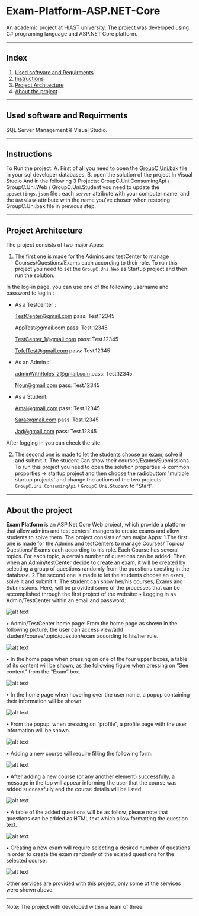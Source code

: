 # Exam-Platform-ASP.NET-Core
An academic project at HIAST university. The project was developed using C# programing language and ASP.NET Core platform.

---

## Index
1. [Used software and Requirments](#used-software-and-requirments)
2. [Instructions](#instructions)
3. [Project Architecture](#project-architecture)
4. [About the project](#about-the-project)
---

## Used software and Requirments 
SQL Server Management & Visual Studio.

---
## Instructions
To Run the project:
A. First of all you need to open the [GroupC.Uni.bak](https://github.com/Nemat-Allah-Aloush/Exam-Platform-ASP.NET-Core/blob/main/GroupC.Uni.bak) file in your sql developer databases.
B. open the solution of the project In Visual Studio
And in the following 3 Projects: GroupC.Uni.ConsumingApi / GroupC.Uni.Web / GroupC.Uni.Student
you need to update the `appsettings.json` file : each `server` attribute with your computer name, and the `DataBase` attribute with the name you've chosen when restoring GroupC.Uni.bak file in previous step.

---
## Project Architecture
The project consists of two major Apps:

1. The first one is made for the Admins and testCenter to manage Courses/Questions/Exams each according to their role.
To run this project you need to set the `GroupC.Uni.Web` as Startup project and then run the solution.

In the log-in page, you can use one of the following username and password to log in :
- As a Testcenter :

	TestCenter@gmail.com     pass: Test.12345
	
	AppTest@gmail.com	 pass: Test.12345
	
	TestCenter_1@gmail.com   pass: Test.12345
	
	TofelTest@gmail.com      pass: Test.12345

- As an Admin : 

	adminWithRoles_2@gmail.com    pass: Test.12345
	
	Nour@gmail.com		      pass: Test.12345
	
- As a Student:

	Amal@gmail.com		pass: Test.12345
	
	Sara@gmail.com		pass: Test.12345
	
	Jad@gmail.com		pass: Test.12345
	
After logging in you can check the site.

2. The second one is made to let the students choose an exam, solve it and submit it. The student Can show their courses/Exams/Submissions. 
To run this project you need to open the solution properties -> common proporties -> startup project and then 
choose the radiobuttom 'multiple startup projects' and change the actions of the two projects `GroupC.Uni.ConsumingApi` / `GroupC.Uni.Student` to "Start".

---
## About the project

**Exam Platform** is an ASP.Net Core Web project, which provide a platform that allow admins and test centers’ mangers to create exams and allow students to solve them.
The project consists of two major Apps:
1.The first one is made for the Admins and testCenters to manage Courses/ Topics/ Questions/ Exams each according to his role.
Each Course has several topics. For each topic, a certain number of questions can be added. Then when an Admin/testCenter decide to create an exam, it will be created by selecting a group of questions randomly from the questions exesting in the database.
2.The second one is made to let the students choose an exam, solve it and submit it. The student can show her/his courses, Exams and Submissions.
Here, will be provided some of the processes that can be accomplished through the first project of the website:
•	Logging in as Admin/TestCenter within an email and password:

![alt text](https://github.com/Nemat-Allah-Aloush/Exam-Platform-ASP.NET-Core/blob/main/Images/1.LogIn.png "Logging In")

•	Admin/TestCenter home page: From the home page as shown in the following picture, the user can access view/add student/course/topic/question/exam according to his/her rule.

![alt text](https://github.com/Nemat-Allah-Aloush/Exam-Platform-ASP.NET-Core/blob/main/Images/1.LogIn.png "Homepage")

•	In the home page when pressing on one of the four upper boxes, a table of its content will be shown, as the following figure when pressing on “See content” from the “Exam” box.

![alt text](https://github.com/Nemat-Allah-Aloush/Exam-Platform-ASP.NET-Core/blob/main/Images/3.Exams.png "Exams")

•	In the home page when hovering over the user name, a popup containing their information will be shown.

![alt text](https://github.com/Nemat-Allah-Aloush/Exam-Platform-ASP.NET-Core/blob/main/Images/4.PopUp.png "Pop Up")

•	From the popup, when pressing on “profile”, a profile page with the user information will be shown.

![alt text](https://github.com/Nemat-Allah-Aloush/Exam-Platform-ASP.NET-Core/blob/main/Images/5.ProfilePage.png "Profile page")

•	Adding a new course will require filling the following form: 

![alt text](https://github.com/Nemat-Allah-Aloush/Exam-Platform-ASP.NET-Core/blob/main/Images/6.AddingCourse.png "ِAdding Course")

•	After adding a new course (or any another element) successfully, a message in the top will appear informing the user that the course was added successfully and the course details will be listed.

![alt text](https://github.com/Nemat-Allah-Aloush/Exam-Platform-ASP.NET-Core/blob/main/Images/7.SuccessMessage.png "Success Message")

•	A table of the added questions will be as follow, please note that questions can be added as HTML text which allow formatting the question text.

![alt text](https://github.com/Nemat-Allah-Aloush/Exam-Platform-ASP.NET-Core/blob/main/Images/8.AddQuestions.png "Add Questions")

•	Creating a new exam will require selecting a desired number of questions in order to create the exam randomly of the existed questions for the selected course.

![alt text](https://github.com/Nemat-Allah-Aloush/Exam-Platform-ASP.NET-Core/blob/main/Images/9.CreateExam.png "Create Exam")


Other services are provided with this project, only some of the services were shown above.

---

Note: The project with developed within a team of three.
